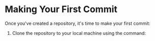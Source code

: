# Making Your First Commit

Once you've created a repository, it's time to make your first commit:

1. Clone the repository to your local machine using the command:

